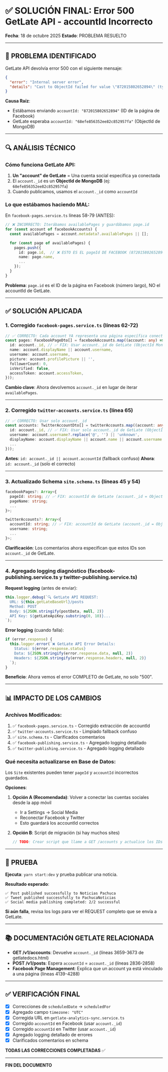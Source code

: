 # ✅ SOLUCIÓN FINAL: Error 500 GetLate API - accountId Incorrecto

**Fecha**: 18 de octubre 2025
**Estado**: PROBLEMA RESUELTO

---

## 🎯 PROBLEMA IDENTIFICADO

GetLate API devolvía error 500 con el siguiente mensaje:

```json
{
  "error": "Internal server error",
  "details": "Cast to ObjectId failed for value \"872015802652894\" (type string) at path \"_id\" for model \"SocialAccount\""
}
```

**Causa Raíz**:
- Estábamos enviando `accountId: "872015802652894"` (ID de la página de Facebook)
- GetLate esperaba `accountId: "68efe856352ee82c852957fa"` (ObjectId de MongoDB)

---

## 🔍 ANÁLISIS TÉCNICO

### **Cómo funciona GetLate API:**

1. **Un "account" de GetLate** = Una cuenta social específica ya conectada
2. El `account._id` es un **ObjectId de MongoDB** (ej: `68efe856352ee82c852957fa`)
3. Cuando publicamos, usamos el `account._id` como `accountId`

### **Lo que estábamos haciendo MAL:**

En `facebook-pages.service.ts` líneas 58-79 (ANTES):

```typescript
// ❌ INCORRECTO: Iterábamos availablePages y guardábamos page.id
for (const account of facebookAccounts) {
  const availablePages = account.metadata?.availablePages || [];

  for (const page of availablePages) {
    pages.push({
      id: page.id,  // ❌ ESTO ES EL pageId DE FACEBOOK (872015802652894)
      name: page.name,
      ...
    });
  }
}
```

**Problema**: `page.id` es el ID de la página en Facebook (número largo), NO el accountId de GetLate.

---

## ✅ SOLUCIÓN APLICADA

### **1. Corregido `facebook-pages.service.ts`** (líneas 62-72)

```typescript
// ✅ CORRECTO: Cada account YA representa una página específica conectada
const pages: FacebookPageDto[] = facebookAccounts.map((account: any) => ({
  id: account._id, // ✅ FIX: Usar account._id de GetLate (ObjectId MongoDB)
  name: account.displayName || account.username,
  username: account.username,
  picture: account.profilePicture || '',
  followerCount: 0,
  isVerified: false,
  accessToken: account.accessToken,
}));
```

**Cambio clave**: Ahora devolvemos `account._id` en lugar de iterar `availablePages`.

---

### **2. Corregido `twitter-accounts.service.ts`** (línea 65)

```typescript
// ✅ CORRECTO: Usar solo account._id
const accounts: TwitterAccountDto[] = twitterAccounts.map((account: any) => ({
  id: account._id, // ✅ FIX: Usar solo account._id de GetLate (ObjectId MongoDB)
  username: account.username?.replace('@', '') || 'unknown',
  displayName: account.displayName || account.name || account.username || 'Unknown',
  ...
}));
```

**Antes**: `id: account._id || account.accountId` (fallback confuso)
**Ahora**: `id: account._id` (solo el correcto)

---

### **3. Actualizado Schema `site.schema.ts`** (líneas 45 y 54)

```typescript
facebookPages?: Array<{
  pageId: string; // ✅ FIX: accountId de GetLate (account._id = ObjectId MongoDB)
  pageName: string;
  ...
}>;

twitterAccounts?: Array<{
  accountId: string; // ✅ FIX: accountId de GetLate (account._id = ObjectId MongoDB)
  username: string;
  ...
}>;
```

**Clarificación**: Los comentarios ahora especifican que estos IDs son `account._id` de GetLate.

---

### **4. Agregado logging diagnóstico** (facebook-publishing.service.ts y twitter-publishing.service.ts)

**Request logging** (antes de enviar):
```typescript
this.logger.debug(`🔍 GetLate API REQUEST:
  URL: ${this.getLateBaseUrl}/posts
  Method: POST
  Body: ${JSON.stringify(postData, null, 2)}
  API Key: ${getLateApiKey.substring(0, 10)}...
`);
```

**Error logging** (cuando falla):
```typescript
if (error.response) {
  this.logger.error(`❌ GetLate API Error Details:
    Status: ${error.response.status}
    Data: ${JSON.stringify(error.response.data, null, 2)}
    Headers: ${JSON.stringify(error.response.headers, null, 2)}
  `);
}
```

**Beneficio**: Ahora vemos el error COMPLETO de GetLate, no solo "500".

---

## 📊 IMPACTO DE LOS CAMBIOS

### **Archivos Modificados**:

1. ✅ `facebook-pages.service.ts` - Corregido extracción de accountId
2. ✅ `twitter-accounts.service.ts` - Limpiado fallback confuso
3. ✅ `site.schema.ts` - Clarificados comentarios
4. ✅ `facebook-publishing.service.ts` - Agregado logging detallado
5. ✅ `twitter-publishing.service.ts` - Agregado logging detallado

### **Qué necesita actualizarse en Base de Datos**:

Los `Site` existentes pueden tener `pageId` y `accountId` incorrectos guardados.

**Opciones**:

1. **Opción A (Recomendada)**: Volver a conectar las cuentas sociales desde la app móvil
   - Ir a Settings → Social Media
   - Reconectar Facebook y Twitter
   - Esto guardará los accountId correctos

2. **Opción B**: Script de migración (si hay muchos sites)
   ```typescript
   // TODO: Crear script que llame a GET /accounts y actualice los IDs
   ```

---

## 🧪 PRUEBA

**Ejecuta**: `yarn start:dev` y prueba publicar una noticia.

**Resultado esperado**:

```
✅ Post published successfully to Noticias Pachuca
✅ Tweet published successfully to PachucaNoticias
✅ Social media publishing completed: 2/2 successful
```

**Si aún falla**, revisa los logs para ver el REQUEST completo que se envía a GetLate.

---

## 📚 DOCUMENTACIÓN GETLATE RELACIONADA

- **GET /v1/accounts**: Devuelve `account._id` (líneas 3659-3673 de getlatedocs.html)
- **POST /v1/posts**: Espera `accountId` = `account._id` (líneas 2836-2858)
- **Facebook Page Management**: Explica que un account ya está vinculado a una página (líneas 4139-4288)

---

## ✅ VERIFICACIÓN FINAL

- [x] Correcciones de `scheduledDate` → `scheduledFor`
- [x] Agregado campo `timezone: "UTC"`
- [x] Corregida URL en `getlate-analytics-sync.service.ts`
- [x] Corregido `accountId` en Facebook (usar `account._id`)
- [x] Corregido `accountId` en Twitter (usar `account._id`)
- [x] Agregado logging detallado de errores
- [x] Clarificados comentarios en schema

**TODAS LAS CORRECCIONES COMPLETADAS** ✅

---

**FIN DEL DOCUMENTO**
